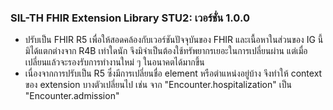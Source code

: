### SIL-TH FHIR Extension Library STU2: เวอร์ชั่น 1.0.0

- ปรับเป็น FHIR R5 เพื่อให้สอดคล้องกับเวอร์ชันปัจจุบันของ FHIR และเนื้อหาในส่วนของ IG นี้มิได้แตกต่างจาก R4B เท่าใดนัก จึงมิจำเป็นต้องใช้ทรัพยากรเยอะในการเปลี่ยนผ่าน แต่เมื่อเปลี่ยนแล้วจะรองรับการทำงานใหม่ ๆ ในอนาคตได้มากขึ้น
- เนื่องจากการปรับเป็น R5 ซึ่งมีการเปลี่ยนชื่อ element หรือตำแหน่งอยู่บ้าง จึงทำให้ context ของ extension บางตัวเปลี่ยนไป เช่น จาก "Encounter.hospitalization" เป็น "Encounter.admission"
